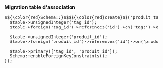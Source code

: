 <h3>Migration table d'association</h3>

<pre>
$${\color{red}Schema::}$$$${\color{red}create}$$('produit_tag', function(Blueprint $table) {
  $table->unsignedInteger('tag_id');
  $table->foreign('tag_id')->references('id')->on('tags')->onDelete('cascade');
  
  $table->unsignedInteger('produit_id');
  $table->foreign('produit_id')->references('id')->on('produits')->onDelete('cascade');
  
  $table->primary(['tag_id', 'produit_id']);
  Schema::enableForeignKeyConstraints();
});

</pre>
